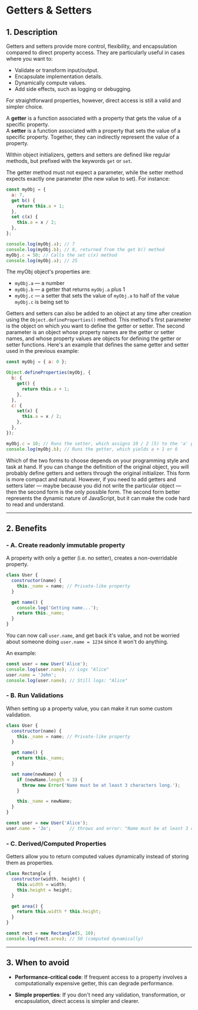 # Getters & Setters

## 1. Description

Getters and setters provide more control, flexibility, and encapsulation compared to direct property access. They are particularly useful in cases where you want to:

- Validate or transform input/output.
- Encapsulate implementation details.
- Dynamically compute values.
- Add side effects, such as logging or debugging.

For straightforward properties, however, direct access is still a valid and simpler choice.

A **getter** is a function associated with a property that gets the value of a specific property.  
A **setter** is a function associated with a property that sets the value of a specific property. Together, they can indirectly represent the value of a property.

Within object initializers, getters and setters are defined like regular methods, but prefixed with the keywords `get` or `set`.

The getter method must not expect a parameter, while the setter method expects exactly one parameter (the new value to set). For instance:

```js
const myObj = {
  a: 7,
  get b() {
    return this.a + 1;
  },
  set c(x) {
    this.a = x / 2;
  },
};

console.log(myObj.a); // 7
console.log(myObj.b); // 8, returned from the get b() method
myObj.c = 50; // Calls the set c(x) method
console.log(myObj.a); // 25
```

The myObj object's properties are:

- `myObj.a` — a number
- `myObj.b` — a getter that returns `myObj.a` plus 1
- `myObj.c` — a setter that sets the value of `myObj.a` to half of the value `myObj.c` is being set to

Getters and setters can also be added to an object at any time after creation using the `Object.defineProperties()` method. This method's first parameter is the object on which you want to define the getter or setter. The second parameter is an object whose property names are the getter or setter names, and whose property values are objects for defining the getter or setter functions. Here's an example that defines the same getter and setter used in the previous example:

```js
const myObj = { a: 0 };

Object.defineProperties(myObj, {
  b: {
    get() {
      return this.a + 1;
    },
  },
  c: {
    set(x) {
      this.a = x / 2;
    },
  },
});

myObj.c = 10; // Runs the setter, which assigns 10 / 2 (5) to the 'a' property
console.log(myObj.b); // Runs the getter, which yields a + 1 or 6
```

Which of the two forms to choose depends on your programming style and task at hand. If you can change the definition of the original object, you will probably define getters and setters through the original initializer. This form is more compact and natural. However, if you need to add getters and setters later — maybe because you did not write the particular object — then the second form is the only possible form. The second form better represents the dynamic nature of JavaScript, but it can make the code hard to read and understand.

---

## 2. Benefits

### - A. Create readonly immutable property

A property with only a getter (i.e. no setter), creates a non-overridable property.

```js
class User {
  constructor(name) {
    this._name = name; // Private-like property
  }

  get name() {
    console.log('Getting name...');
    return this._name;
  }
}
```

You can now call `user.name`, and get back it's value, and not be worried about someone doing `user.name = 1234` since it won't do anything.

An example:

```js
const user = new User('Alice');
console.log(user.name); // Logs "Alice"
user.name = 'John';
console.log(user.name); // Still logs: "Alice"
```

### - B. Run Validations

When setting up a property value, you can make it run some custom validation.

```js
class User {
  constructor(name) {
    this._name = name; // Private-like property
  }

  get name() {
    return this._name;
  }

  set name(newName) {
    if (newName.length < 3) {
      throw new Error('Name must be at least 3 characters long.');
    }

    this._name = newName;
  }
}

const user = new User('Alice');
user.name = 'Jo';       // throws and error: "Name must be at least 3 characters long."
```

### - C. Derived/Computed Properties

Getters allow you to return computed values dynamically instead of storing them as properties.

```js
class Rectangle {
  constructor(width, height) {
    this.width = width;
    this.height = height;
  }

  get area() {
    return this.width * this.height;
  }
}

const rect = new Rectangle(5, 10);
console.log(rect.area); // 50 (computed dynamically)
```

---

## 3. When to avoid

- **Performance-critical code**: If frequent access to a property involves a computationally expensive getter, this can degrade performance.

- **Simple properties**: If you don't need any validation, transformation, or encapsulation, direct access is simpler and clearer.
